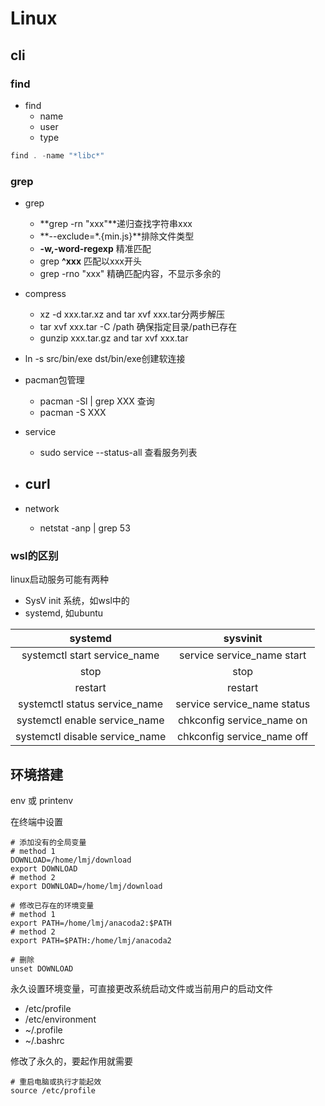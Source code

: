# Linux

## cli

### find
- find
    - name
    - user
    - type
```js
find . -name "*libc*"

```
### grep

- grep
    - **grep -rn "xxx"**递归查找字符串xxx
    - **--exclude=*.{min.js}**排除文件类型
    - **-w,-word-regexp** 精准匹配
    - grep **^xxx** 匹配以xxx开头
    - grep -rno "xxx" 精确匹配内容，不显示多余的
- compress
    - xz -d xxx.tar.xz and tar xvf xxx.tar分两步解压 
    - tar xvf xxx.tar -C /path 确保指定目录/path已存在
    - gunzip xxx.tar.gz and tar xvf xxx.tar
- ln -s src/bin/exe dst/bin/exe创建软连接

- pacman包管理
    - pacman -Sl | grep XXX 查询
    - pacman -S XXX

- service
    - sudo service --status-all 查看服务列表
- curl
    - 
- network
    - netstat -anp | grep 53


### wsl的区别

linux启动服务可能有两种
- SysV init 系统，如wsl中的
- systemd, 如ubuntu

| systemd | sysvinit |
| :---: | :---: |
| systemctl start service_name | service service_name start |
| stop | stop |
| restart | restart |
| systemctl status service_name | service service_name status |
| systemctl enable service_name | chkconfig service_name on |
| systemctl disable service_name | chkconfig service_name off|


## 环境搭建

env 或 printenv

在终端中设置

```shell
# 添加没有的全局变量
# method 1 
DOWNLOAD=/home/lmj/download
export DOWNLOAD 
# method 2
export DOWNLOAD=/home/lmj/download

# 修改已存在的环境变量
# method 1
export PATH=/home/lmj/anacoda2:$PATH
# method 2
export PATH=$PATH:/home/lmj/anacoda2

# 删除
unset DOWNLOAD
```

永久设置环境变量，可直接更改系统启动文件或当前用户的启动文件

- /etc/profile
- /etc/environment
- ~/.profile
- ~/.bashrc

修改了永久的，要起作用就需要
```shell
# 重启电脑或执行才能起效
source /etc/profile
```
